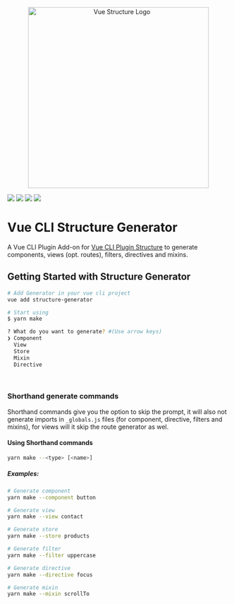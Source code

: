 
<p align=center><img width="410" src="https://user-images.githubusercontent.com/11825403/47913201-848e1000-de9b-11e8-8c51-8d269bdf4ca1.png" alt="Vue Structure Logo">
<br/>
</p>

[![](https://img.shields.io/npm/dm/localeval.svg?style=popout)](https://www.npmjs.com/package/vue-cli-plugin-structure-generator)
  ![](https://img.shields.io/github/license/ericfennis/vue-cli-plugin-structure-generator.svg)
  ![](https://img.shields.io/github/issues/ericfennis/vue-cli-plugin-structure-generator.svg)
  [![](https://img.shields.io/github/release-date/SubtitleEdit/subtitleedit.svg?style=popout)](https://github.com/ericfennis/vue-cli-plugin-structure-generator)
# Vue CLI Structure Generator
A Vue CLI Plugin Add-on for [Vue CLI Plugin Structure](https://github.com/ericfennis/vue-cli-plugin-structure) to generate components, views (opt. routes), filters, directives and mixins. 

## Getting Started with Structure Generator
``` bash
# Add Generator in your vue cli project
vue add structure-generator
```
``` bash
# Start using
$ yarn make

? What do you want to generate? #(Use arrow keys)
❯ Component
  View
  Store
  Mixin
  Directive
```
<br>

### Shorthand generate commands
Shorthand commands give you the option to skip the prompt, it will also not generate imports in ```_globals.js``` files (for component, directive, filters and mixins), for views will it skip the route generator as wel.

#### Using Shorthand commands
``` bash
yarn make --<type> [<name>]  
```

##### Examples:
``` bash
# Generate component
yarn make --component button 
```
``` bash
# Generate view
yarn make --view contact 
```
``` bash
# Generate store
yarn make --store products 
```
``` bash
# Generate filter
yarn make --filter uppercase 
```
``` bash
# Generate directive
yarn make --directive focus 
```
``` bash
# Generate mixin
yarn make --mixin scrollTo 
```

